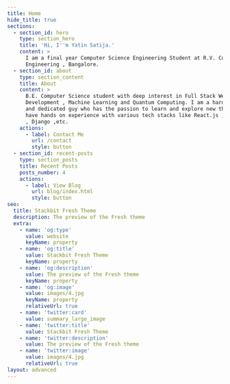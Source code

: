 ```yaml
---
title: Home
hide_title: true
sections:
  - section_id: hero
    type: section_hero
    title: 'Hi, I''m Yatin Satija.'
    content: >
      I am a final year Computer Science Engineering Student at R.V. College of
      Engineering , Bangalore.
  - section_id: about
    type: section_content
    title: About
    content: >
      B.E. Computer Science student with deep interest in Full Stack Web
      Development , Machine Learning and Quantum Computing. I am a hardworking
      and dedicated guy who has the passion to learn and explore new things. I
      have hands on experience with various tech stacks like React.js , Node.js
      , Django ,etc.
    actions:
      - label: Contact Me
        url: /contact
        style: button
  - section_id: recent-posts
    type: section_posts
    title: Recent Posts
    posts_number: 4
    actions:
      - label: View Blog
        url: blog/index.html
        style: button
seo:
  title: Stackbit Fresh Theme
  description: The preview of the Fresh theme
  extra:
    - name: 'og:type'
      value: website
      keyName: property
    - name: 'og:title'
      value: Stackbit Fresh Theme
      keyName: property
    - name: 'og:description'
      value: The preview of the Fresh theme
      keyName: property
    - name: 'og:image'
      value: images/4.jpg
      keyName: property
      relativeUrl: true
    - name: 'twitter:card'
      value: summary_large_image
    - name: 'twitter:title'
      value: Stackbit Fresh Theme
    - name: 'twitter:description'
      value: The preview of the Fresh theme
    - name: 'twitter:image'
      value: images/4.jpg
      relativeUrl: true
layout: advanced
---
```

